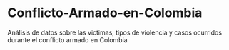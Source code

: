 # Conflicto-Armado-en-Colombia
Análisis de datos sobre las victimas, tipos de violencia y casos ocurridos durante el conflicto armado en Colombia
